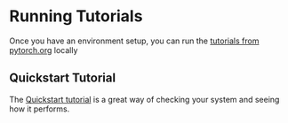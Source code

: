 # Running Tutorials

Once you have an environment setup, you can run the [tutorials from pytorch.org](https://pytorch.org/tutorials/beginner/basics/intro.html) locally

## Quickstart Tutorial

The [Quickstart tutorial](https://pytorch.org/tutorials/beginner/basics/quickstart_tutorial.html) is a great way of checking your system and seeing how it performs.

